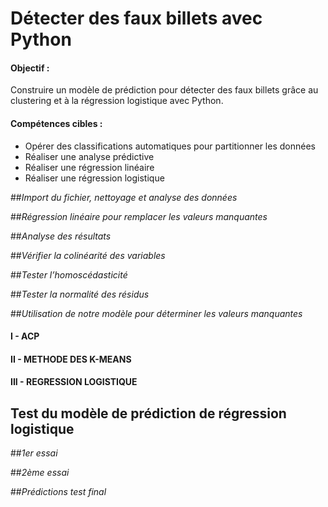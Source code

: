 # Détecter des faux billets avec Python

#### Objectif :
Construire un modèle de prédiction pour détecter des faux billets grâce au clustering et à la régression logistique avec Python.

#### Compétences cibles :
  - Opérer des classifications automatiques pour partitionner les données
  - Réaliser une analyse prédictive
  - Réaliser une régression linéaire
  - Réaliser une régression logistique
  
##_Import du fichier, nettoyage et analyse des données_

##_Régression linéaire pour remplacer les valeurs manquantes_

##_Analyse des résultats_

##_Vérifier la colinéarité des variables_

##_Tester l’homoscédasticité_

##_Tester la normalité des résidus_

##_Utilisation de notre modèle pour déterminer les valeurs manquantes_

#### I - ACP

#### II - METHODE DES K-MEANS

#### III - REGRESSION LOGISTIQUE

## Test du modèle de prédiction de régression logistique

##_1er essai_
 
##_2ème essai_
 
##_Prédictions test final_


